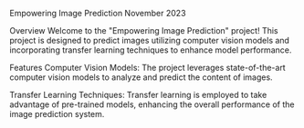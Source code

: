 Empowering Image Prediction
November 2023

Overview
Welcome to the "Empowering Image Prediction" project! This project is designed to predict images utilizing computer vision models and incorporating transfer learning techniques to enhance model performance.

Features
Computer Vision Models: The project leverages state-of-the-art computer vision models to analyze and predict the content of images.

Transfer Learning Techniques: Transfer learning is employed to take advantage of pre-trained models, enhancing the overall performance of the image prediction system.
